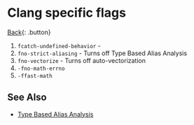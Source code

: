 # Clang specific flags

[Back](../llvm.md){: .button}

1. `fcatch-undefined-behavior` - 
2. `fno-strict-aliasing` - Turns off Type Based Alias Analysis
3. `fno-vectorize` - Turns off auto-vectorization
1. `-fno-math-errno`
2. `-ffast-math`

## See Also

- [Type Based Alias Analysis](../generic/alias-analysis.md)

